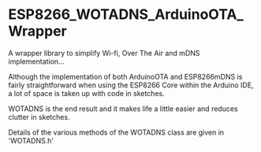 # ESP8266_WOTADNS_ArduinoOTA_Wrapper
 A wrapper library to simplify Wi-fi, Over The Air and mDNS implementation...

Although the implementation of both ArduinoOTA and ESP8266mDNS is fairly straightforward when using the ESP8266 Core within the Arduino IDE, a lot of space is taken up with code in sketches.

WOTADNS is the end result and it makes life a little easier and reduces clutter in sketches.

Details of the various methods of the WOTADNS class are given in 'WOTADNS.h'